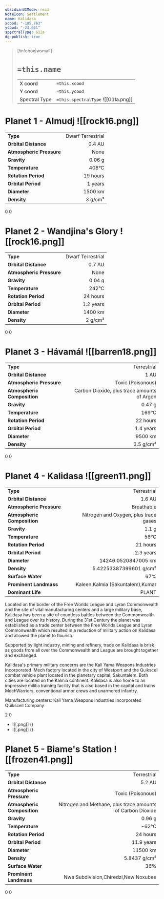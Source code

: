 ```yaml
---
obsidianUIMode: read
NoteIcon: Settlement
name: Kalidasa
xcood: "-105.763"
ycood: "-23.051"
spectralType: G1Ia
dg-publish: true
---
```

> [!infobox|wsmall]
> # `=this.name`
> | | |
> | - | - |
> | X coord | `=this.xcood` |
> | Y coord| `=this.ycood` |
> | Spectral Type | `=this.spectralType` ![[G1Ia.png]] |

# Planet 1 - Almudj ![[rock16.png]]
|                             |                           |
| --------------------------- | -------------------------:|
| **Type**                    |             Dwarf Terrestrial |
| **Orbital Distance**        |   0.4 AU |
| **Atmospheric Pressure**    |       None |
| **Gravity**                 |        0.06 g |
| **Temperature**             |    408°C |
| **Rotation Period**         |  19 hours |
| **Orbital Period** | 1 years |
| **Diameter**                |      1500 km | 
| **Density**                 |    3 g/cm³ |



0
0



# Planet 2 - Wandjina's Glory ![[rock16.png]]
|                             |                           |
| --------------------------- | -------------------------:|
| **Type**                    |             Dwarf Terrestrial |
| **Orbital Distance**        |   0.7 AU |
| **Atmospheric Pressure**    |       None |
| **Gravity**                 |        0.04 g |
| **Temperature**             |    242°C |
| **Rotation Period**         |  24 hours |
| **Orbital Period** | 1.2 years |
| **Diameter**                |      1400 km | 
| **Density**                 |    2 g/cm³ |



0
0



# Planet 3 - Hávamál ![[barren18.png]]
|                             |                           |
| --------------------------- | -------------------------:|
| **Type**                    |             Terrestrial |
| **Orbital Distance**        |   1 AU |
| **Atmospheric Pressure**    |       Toxic (Poisonous) |
| **Atmospheric Composition** |      Carbon Dioxide, plus trace amounts of Argon |
| **Gravity**                 |        0.47 g |
| **Temperature**             |    169°C |
| **Rotation Period**         |  22 hours |
| **Orbital Period** | 1.4 years |
| **Diameter**                |      9500 km | 
| **Density**                 |    3.5 g/cm³ |



0
0



# Planet 4 - Kalidasa ![[green11.png]]
|                             |                           |
| --------------------------- | -------------------------:|
| **Type**                    |             Terrestrial |
| **Orbital Distance**        |   1.6 AU |
| **Atmospheric Pressure**    |       Breathable |
| **Atmospheric Composition** |      Nitrogen and Oxygen, plus trace gases |
| **Gravity**                 |        1.1 g |
| **Temperature**             |    56°C |
| **Rotation Period**         |  21 hours |
| **Orbital Period** | 2.3 years |
| **Diameter**                |      14246.0520847005 km | 
| **Density**                 |    5.42253387399601 g/cm³ |
| **Surface Water**           |           67% | 
| **Prominent Landmass**      |         Kaleen,Kalmia (Sakuntalem),Kumar | 
| **Dominant Life**           |         PLANT |

Located on the border of the Free Worlds League and Lyran Commonwealth and the site of vital manufacturing centers and a large military base, Kalidasa has been a site of countless battles between the Commonwealth and League over its history. During the 31st Century the planet was established as a trade center between the Free Worlds League and Lyran Commonwealth which resulted in a reduction of military action on Kalidasa and allowed the planet to flourish.

Supported by light industry, mining and refinery, trade on Kalidasa is brisk as goods from all over the Commonwealth and League are brought together and exchanged.

Kalidasa's primary military concerns are the Kali Yama Weapons Industries Incorporated 'Mech factory located in the city of Westport and the Quikscell combat vehicle plant located in the planetary capital, Sakuntalem. Both cities are located on the Kalmia continent. Kalidasa is also home to an impressive militia training facility that is also based in the capital and trains MechWarriors, conventional armor crews and unarmored infantry.

Manufacturing centers:
Kali Yama Weapons Industries Incorporated
Quikscell Company

2
0

- ![[.png]]  ()
- ![[.png]]  ()


# Planet 5 - Biame's Station ![[frozen41.png]]
|                             |                           |
| --------------------------- | -------------------------:|
| **Type**                    |             Terrestrial |
| **Orbital Distance**        |   5.2 AU |
| **Atmospheric Pressure**    |       Toxic (Poisonous) |
| **Atmospheric Composition** |      Nitrogen and Methane, plus trace amounts of Carbon Dioxide |
| **Gravity**                 |        0.96 g |
| **Temperature**             |    -62°C |
| **Rotation Period**         |  24 hours |
| **Orbital Period** | 11.9 years |
| **Diameter**                |      11500 km | 
| **Density**                 |    5.8437 g/cm³ |
| **Surface Water**           |           36% | 
| **Prominent Landmass**      |         Nwa Subdivision,Chiredzi,New Noxubee | 



0
0



